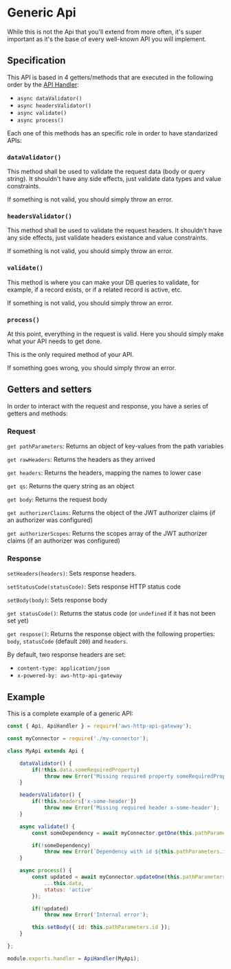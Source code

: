 # Generic Api

While this is not the Api that you'll extend from more often, it's super important as it's the base of every well-known API you will implement.

## Specification

This API is based in 4 getters/methods that are executed in the following order by the [API Handler](api-handler.md):

- `async dataValidator()`
- `async headersValidator()`
- `async validate()`
- `async process()`

Each one of this methods has an specific role in order to have standarized APIs:

### `dataValidator()`

This method shall be used to validate the request data (body or query string). It shouldn't have any side effects, just validate data types and value constraints.

If something is not valid, you should simply throw an error.

### `headersValidator()`

This method shall be used to validate the request headers. It shouldn't have any side effects, just validate headers existance and value constraints.

If something is not valid, you should simply throw an error.

### `validate()`

This method is where you can make your DB queries to validate, for example, if a record exists, or if a related record is active, etc.

If something is not valid, you should simply throw an error.

### `process()`

At this point, everything in the request is valid. Here you should simply make what your API needs to get done.

This is the only required method of your API.

If something goes wrong, you should simply throw an error.

## Getters and setters

In order to interact with the request and response, you have a series of getters and methods:

### Request

`get pathParameters`:  Returns an object of key-values from the path variables

`get rawHeaders`:  Returns the headers as they arrived

`get headers`: Returns the headers, mapping the names to lower case

`get qs`: Returns the query string as an object

`get body`: Returns the request body

`get authorizerClaims`: Returns the object of the JWT authorizer claims (if an authorizer was configured)

`get authorizerScopes`: Returns the scopes array of the JWT authorizer claims (if an authorizer was configured)

### Response

`setHeaders(headers)`: Sets response headers.

`setStatusCode(statusCode)`: Sets response HTTP status code

`setBody(body)`: Sets response body

`get statusCode()`: Returns the status code (or `undefined` if it has not been set yet)

`get respose()`: Returns the response object with the following properties: `body`, `statusCode` (default `200`) and `headers`.

By default, two response headers are set:

- `content-type: application/json`
- `x-powered-by: aws-http-api-gateway`

## Example

This is a complete example of a generic API:

```js
const { Api, ApiHandler } = require('aws-http-api-gateway');

const myConnector = require('./my-connector');

class MyApi extends Api {

	dataValidator() {
		if(!this.data.someRequiredProperty)
			throw new Error('Missing required property someRequiredProperty');
	}

	headersValidator() {
		if(!this.headers['x-some-header'])
			throw new Error('Missing required header x-some-header');
	}

	async validate() {
		const someDependency = await myConnector.getOne(this.pathParameters.id);

		if(!someDependency)
			throw new Error(`Dependency with id ${this.pathParameters.id} does not exist`);
	}

	async process() {
		const updated = await myConnector.updateOne(this.pathParameters.id, {
			...this.data,
			status: 'active'
		});

		if(!updated)
			throw new Error('Internal error');

		this.setBody({ id: this.pathParameters.id });
	}

};

module.exports.handler = ApiHandler(MyApi);
```
